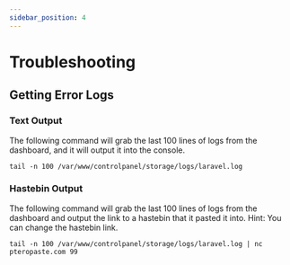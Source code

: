 ```yaml
---
sidebar_position: 4
---
```


# Troubleshooting

## Getting Error Logs

### Text Output

The following command will grab the last 100 lines of logs from the dashboard, and it will output it into the console.

```
tail -n 100 /var/www/controlpanel/storage/logs/laravel.log
```

### Hastebin Output

The following command will grab the last 100 lines of logs from the dashboard and output the link to a hastebin that it pasted it into. Hint: You can change the hastebin link.

```
tail -n 100 /var/www/controlpanel/storage/logs/laravel.log | nc pteropaste.com 99
```
